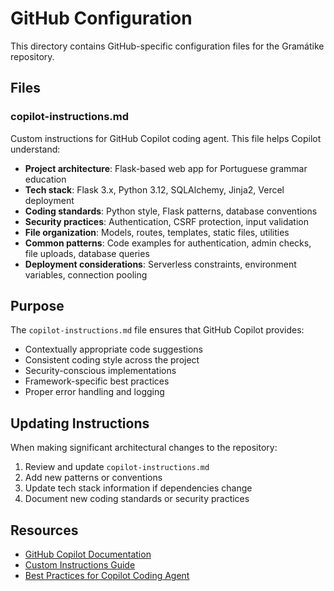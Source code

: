 # GitHub Configuration

This directory contains GitHub-specific configuration files for the Gramátike repository.

## Files

### copilot-instructions.md

Custom instructions for GitHub Copilot coding agent. This file helps Copilot understand:

- **Project architecture**: Flask-based web app for Portuguese grammar education
- **Tech stack**: Flask 3.x, Python 3.12, SQLAlchemy, Jinja2, Vercel deployment
- **Coding standards**: Python style, Flask patterns, database conventions
- **Security practices**: Authentication, CSRF protection, input validation
- **File organization**: Models, routes, templates, static files, utilities
- **Common patterns**: Code examples for authentication, admin checks, file uploads, database queries
- **Deployment considerations**: Serverless constraints, environment variables, connection pooling

## Purpose

The `copilot-instructions.md` file ensures that GitHub Copilot provides:
- Contextually appropriate code suggestions
- Consistent coding style across the project
- Security-conscious implementations
- Framework-specific best practices
- Proper error handling and logging

## Updating Instructions

When making significant architectural changes to the repository:
1. Review and update `copilot-instructions.md`
2. Add new patterns or conventions
3. Update tech stack information if dependencies change
4. Document new coding standards or security practices

## Resources

- [GitHub Copilot Documentation](https://docs.github.com/en/copilot)
- [Custom Instructions Guide](https://docs.github.com/en/copilot/how-tos/configure-custom-instructions/add-repository-instructions)
- [Best Practices for Copilot Coding Agent](https://docs.github.com/en/copilot/tutorials/coding-agent/get-the-best-results)

